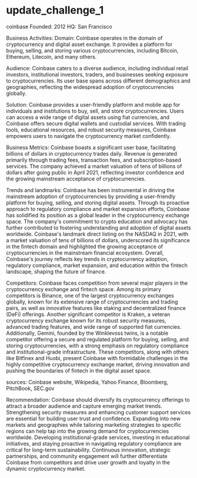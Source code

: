 # update_challenge_1

coinbase
Founded: 2012
HQ: San Francisco

Business Activities:
Domain: Coinbase operates in the domain of cryptocurrency and digital asset exchange. It provides a platform for buying, selling, and storing various cryptocurrencies, including Bitcoin, Ethereum, Litecoin, and many others.

Audience: Coinbase caters to a diverse audience, including individual retail investors, institutional investors, traders, and businesses seeking exposure to cryptocurrencies. Its user base spans across different demographics and geographies, reflecting the widespread adoption of cryptocurrencies globally.

Solution: Coinbase provides a user-friendly platform and mobile app for individuals and institutions to buy, sell, and store cryptocurrencies. Users can access a wide range of digital assets using fiat currencies, and Coinbase offers secure digital wallets and custodial services. With trading tools, educational resources, and robust security measures, Coinbase empowers users to navigate the cryptocurrency market confidently.

Business Metrics: Coinbase boasts a significant user base, facilitating billions of dollars in cryptocurrency trades daily. Revenue is generated primarily through trading fees, transaction fees, and subscription-based services. The company achieved a market valuation of tens of billions of dollars after going public in April 2021, reflecting investor confidence and the growing mainstream acceptance of cryptocurrencies.

Trends and landmarks: Coinbase has been instrumental in driving the mainstream adoption of cryptocurrencies by providing a user-friendly platform for buying, selling, and storing digital assets. Through its proactive approach to regulatory compliance and market expansion efforts, Coinbase has solidified its position as a global leader in the cryptocurrency exchange space. The company's commitment to crypto education and advocacy has further contributed to fostering understanding and adoption of digital assets worldwide. Coinbase's landmark direct listing on the NASDAQ in 2021, with a market valuation of tens of billions of dollars, underscored its significance in the fintech domain and highlighted the growing acceptance of cryptocurrencies in the mainstream financial ecosystem. Overall, Coinbase's journey reflects key trends in cryptocurrency adoption, regulatory compliance, market expansion, and education within the fintech landscape, shaping the future of finance.

Competitors: Coinbase faces competition from several major players in the cryptocurrency exchange and fintech space. Among its primary competitors is Binance, one of the largest cryptocurrency exchanges globally, known for its extensive range of cryptocurrencies and trading pairs, as well as innovative features like staking and decentralized finance (DeFi) offerings. Another significant competitor is Kraken, a veteran cryptocurrency exchange known for its robust security measures, advanced trading features, and wide range of supported fiat currencies. Additionally, Gemini, founded by the Winklevoss twins, is a notable competitor offering a secure and regulated platform for buying, selling, and storing cryptocurrencies, with a strong emphasis on regulatory compliance and institutional-grade infrastructure. These competitors, along with others like Bitfinex and Huobi, present Coinbase with formidable challenges in the highly competitive cryptocurrency exchange market, driving innovation and pushing the boundaries of fintech in the digital asset space.

sources: Coinbase website, Wikipedia, Yahoo Finance, Bloomberg, PitchBook, SEC.gov

Recommendation: Coinbase should diversify its cryptocurrency offerings to attract a broader audience and capture emerging market trends. Strengthening security measures and enhancing customer support services are essential for building user trust and confidence. Expanding into new markets and geographies while tailoring marketing strategies to specific regions can help tap into the growing demand for cryptocurrencies worldwide. Developing institutional-grade services, investing in educational initiatives, and staying proactive in navigating regulatory compliance are critical for long-term sustainability. Continuous innovation, strategic partnerships, and community engagement will further differentiate Coinbase from competitors and drive user growth and loyalty in the dynamic cryptocurrency market.